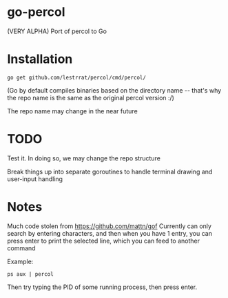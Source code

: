go-percol
======

(VERY ALPHA) Port of percol to Go

Installation
============

```
go get github.com/lestrrat/percol/cmd/percol/
```

(Go by default compiles binaries based on the directory name -- that's why
the repo name is the same as the original percol version :/)

The repo name may change in the near future

TODO
====

Test it. In doing so, we may change the repo structure

Break things up into separate goroutines to handle terminal drawing and user-input handling

Notes
=====

Much code stolen from https://github.com/mattn/gof
Currently can only search by entering characters, and then when you have 1 entry, you can press enter to print the selected line, which you can feed to another command

Example:

```
ps aux | percol
```

Then try typing the PID of some running process, then press enter.
